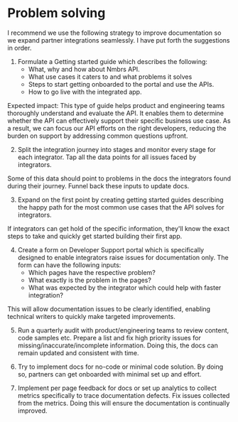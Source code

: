 # Problem solving

I recommend we use the following strategy to improve documentation so we expand partner integrations seamlessly. I have put forth the suggestions in order.

1. Formulate a Getting started guide which describes the following:
   * What, why and how about Nmbrs API.
   * What use cases it caters to and what problems it solves
   * Steps to start getting onboarded to the portal and use the APIs.
   * How to go live with the integrated app.
   
Expected impact: This type of guide helps product and engineering teams thoroughly understand and evaluate the API. It enables them to determine whether the API can effectively support their specific business use case. As a result, we can focus our API efforts on the right developers, reducing the burden on support by addressing common questions upfront.

2. Split the integration journey into stages and monitor every stage for each integrator. Tap all the data points for all issues faced by integrators. 

Some of this data should point to problems in the docs the integrators found during their journey. Funnel back these inputs to update docs.

3. Expand on the first point by creating getting started guides describing the happy path for the most common use cases that the API solves for integrators. 

If integrators can get hold of the specific information, they'll know the exact steps to take and quickly get started building their first app.


4. Create a form on Developer Support portal which is specifically designed to enable integrators raise issues for documentation only. The form can have the following inputs:
   *  Which pages have the respective problem?
   * What exactly is the problem in the pages?
   * What was expected by the integrator which could help with faster integration?

This will allow documentation issues to be clearly identified, enabling technical writers to quickly make targeted improvements.

5. Run a quarterly audit with product/engineering teams to review content, code samples etc. Prepare a list and fix high priority issues for missing/inaccurate/incomplete information. Doing this, the docs can remain updated and consistent with time.

6. Try to implement docs for no-code or minimal code solution. By doing so, partners can get onboarded with minimal set up and effort.

7. Implement per page feedback for docs or set up analytics to collect metrics specifically to trace documentation defects. Fix issues collected from the metrics. Doing this will ensure the documentation is continually improved.

